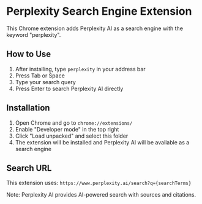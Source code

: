 # Perplexity Search Engine Extension

This Chrome extension adds Perplexity AI as a search engine with the keyword "perplexity".

## How to Use

1. After installing, type `perplexity` in your address bar
2. Press Tab or Space
3. Type your search query
4. Press Enter to search Perplexity AI directly

## Installation

1. Open Chrome and go to `chrome://extensions/`
2. Enable "Developer mode" in the top right
3. Click "Load unpacked" and select this folder
4. The extension will be installed and Perplexity AI will be available as a search engine

## Search URL

This extension uses: `https://www.perplexity.ai/search?q={searchTerms}`

Note: Perplexity AI provides AI-powered search with sources and citations.